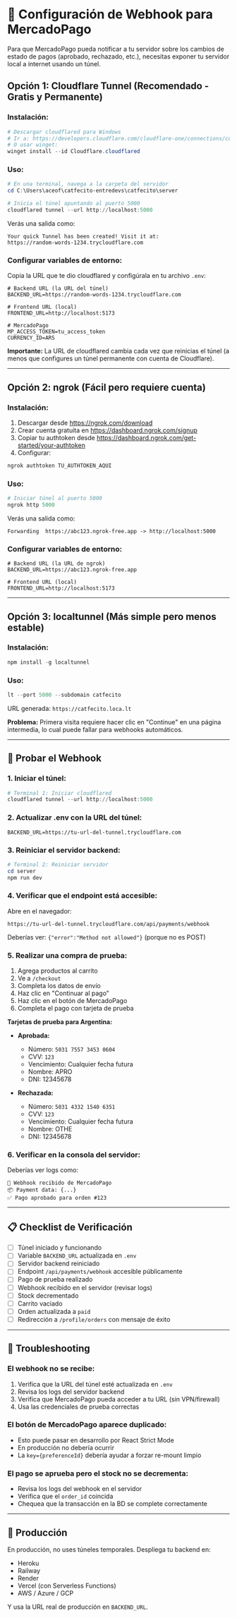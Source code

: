 # 🔔 Configuración de Webhook para MercadoPago

Para que MercadoPago pueda notificar a tu servidor sobre los cambios de estado de pagos (aprobado, rechazado, etc.), necesitas exponer tu servidor local a internet usando un túnel.

## Opción 1: Cloudflare Tunnel (Recomendado - Gratis y Permanente)

### Instalación:

```powershell
# Descargar cloudflared para Windows
# Ir a: https://developers.cloudflare.com/cloudflare-one/connections/connect-apps/install-and-setup/installation/
# O usar winget:
winget install --id Cloudflare.cloudflared
```

### Uso:

```powershell
# En una terminal, navega a la carpeta del servidor
cd C:\Users\aceof\catfecito-entredevs\catfecito\server

# Inicia el túnel apuntando al puerto 5000
cloudflared tunnel --url http://localhost:5000
```

Verás una salida como:
```
Your quick Tunnel has been created! Visit it at:
https://random-words-1234.trycloudflare.com
```

### Configurar variables de entorno:

Copia la URL que te dio cloudflared y configúrala en tu archivo `.env`:

```env
# Backend URL (la URL del túnel)
BACKEND_URL=https://random-words-1234.trycloudflare.com

# Frontend URL (local)
FRONTEND_URL=http://localhost:5173

# MercadoPago
MP_ACCESS_TOKEN=tu_access_token
CURRENCY_ID=ARS
```

**Importante:** La URL de cloudflared cambia cada vez que reinicias el túnel (a menos que configures un túnel permanente con cuenta de Cloudflare).

---

## Opción 2: ngrok (Fácil pero requiere cuenta)

### Instalación:

1. Descargar desde https://ngrok.com/download
2. Crear cuenta gratuita en https://dashboard.ngrok.com/signup
3. Copiar tu authtoken desde https://dashboard.ngrok.com/get-started/your-authtoken
4. Configurar:

```powershell
ngrok authtoken TU_AUTHTOKEN_AQUI
```

### Uso:

```powershell
# Iniciar túnel al puerto 5000
ngrok http 5000
```

Verás una salida como:
```
Forwarding  https://abc123.ngrok-free.app -> http://localhost:5000
```

### Configurar variables de entorno:

```env
# Backend URL (la URL de ngrok)
BACKEND_URL=https://abc123.ngrok-free.app

# Frontend URL (local)
FRONTEND_URL=http://localhost:5173
```

---

## Opción 3: localtunnel (Más simple pero menos estable)

### Instalación:

```powershell
npm install -g localtunnel
```

### Uso:

```powershell
lt --port 5000 --subdomain catfecito
```

URL generada: `https://catfecito.loca.lt`

**Problema:** Primera visita requiere hacer clic en "Continue" en una página intermedia, lo cual puede fallar para webhooks automáticos.

---

## 🧪 Probar el Webhook

### 1. Iniciar el túnel:

```powershell
# Terminal 1: Iniciar cloudflared
cloudflared tunnel --url http://localhost:5000
```

### 2. Actualizar .env con la URL del túnel:

```env
BACKEND_URL=https://tu-url-del-tunnel.trycloudflare.com
```

### 3. Reiniciar el servidor backend:

```powershell
# Terminal 2: Reiniciar servidor
cd server
npm run dev
```

### 4. Verificar que el endpoint está accesible:

Abre en el navegador:
```
https://tu-url-del-tunnel.trycloudflare.com/api/payments/webhook
```

Deberías ver: `{"error":"Method not allowed"}` (porque no es POST)

### 5. Realizar una compra de prueba:

1. Agrega productos al carrito
2. Ve a `/checkout`
3. Completa los datos de envío
4. Haz clic en "Continuar al pago"
5. Haz clic en el botón de MercadoPago
6. Completa el pago con tarjeta de prueba

**Tarjetas de prueba para Argentina:**
- **Aprobada:** 
  - Número: `5031 7557 3453 0604`
  - CVV: `123`
  - Vencimiento: Cualquier fecha futura
  - Nombre: APRO
  - DNI: 12345678

- **Rechazada:**
  - Número: `5031 4332 1540 6351`
  - CVV: `123`
  - Vencimiento: Cualquier fecha futura
  - Nombre: OTHE
  - DNI: 12345678

### 6. Verificar en la consola del servidor:

Deberías ver logs como:
```
🔔 Webhook recibido de MercadoPago
📦 Payment data: {...}
✅ Pago aprobado para orden #123
```

---

## 📋 Checklist de Verificación

- [ ] Túnel iniciado y funcionando
- [ ] Variable `BACKEND_URL` actualizada en `.env`
- [ ] Servidor backend reiniciado
- [ ] Endpoint `/api/payments/webhook` accesible públicamente
- [ ] Pago de prueba realizado
- [ ] Webhook recibido en el servidor (revisar logs)
- [ ] Stock decrementado
- [ ] Carrito vaciado
- [ ] Orden actualizada a `paid`
- [ ] Redirección a `/profile/orders` con mensaje de éxito

---

## 🐛 Troubleshooting

### El webhook no se recibe:

1. Verifica que la URL del túnel esté actualizada en `.env`
2. Revisa los logs del servidor backend
3. Verifica que MercadoPago pueda acceder a tu URL (sin VPN/firewall)
4. Usa las credenciales de prueba correctas

### El botón de MercadoPago aparece duplicado:

- Esto puede pasar en desarrollo por React Strict Mode
- En producción no debería ocurrir
- La `key={preferenceId}` debería ayudar a forzar re-mount limpio

### El pago se aprueba pero el stock no se decrementa:

- Revisa los logs del webhook en el servidor
- Verifica que el `order_id` coincida
- Chequea que la transacción en la BD se complete correctamente

---

## 🚀 Producción

En producción, no uses túneles temporales. Despliega tu backend en:
- Heroku
- Railway
- Render
- Vercel (con Serverless Functions)
- AWS / Azure / GCP

Y usa la URL real de producción en `BACKEND_URL`.
